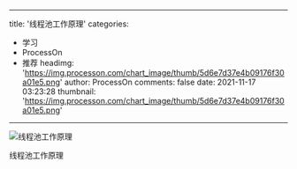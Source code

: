 
---
title: '线程池工作原理'
categories: 
 - 学习
 - ProcessOn
 - 推荐
headimg: 'https://img.processon.com/chart_image/thumb/5d6e7d37e4b09176f30a01e5.png'
author: ProcessOn
comments: false
date: 2021-11-17 03:23:28
thumbnail: 'https://img.processon.com/chart_image/thumb/5d6e7d37e4b09176f30a01e5.png'
---

<div>   
<img class="thumb" alt="线程池工作原理" src="https://img.processon.com/chart_image/thumb/5d6e7d37e4b09176f30a01e5.png" referrerpolicy="no-referrer">
<p>线程池工作原理</p>  
</div>
            